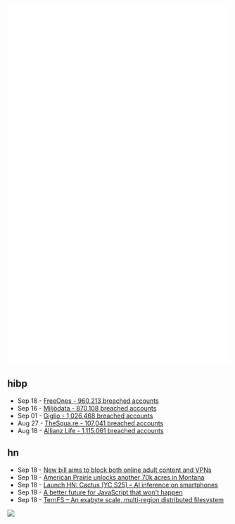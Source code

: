 ![Metrics](https://raw.githubusercontent.com/phixion/phixion/master/metrics.svg)

## hibp

<!--
for https://github.com/phixion/phixion/blob/main/.github/workflows/feeds.yml
-->
<!--START_SECTION:haveibeenpwnd-->
- Sep 18 - [FreeOnes - 960,213 breached accounts](https://haveibeenpwned.com/Breach/FreeOnes)
- Sep 16 - [Miljödata - 870,108 breached accounts](https://haveibeenpwned.com/Breach/Miljodata)
- Sep 01 - [Giglio - 1,026,468 breached accounts](https://haveibeenpwned.com/Breach/Giglio)
- Aug 27 - [TheSqua.re - 107,041 breached accounts](https://haveibeenpwned.com/Breach/TheSquare)
- Aug 18 - [Allianz Life - 1,115,061 breached accounts](https://haveibeenpwned.com/Breach/AllianzLife)
<!--END_SECTION:haveibeenpwnd-->

## hn

<!--
for https://github.com/phixion/phixion/blob/main/.github/workflows/feeds.yml
-->
<!--START_SECTION:hn-->
- Sep 18 - [New bill aims to block both online adult content and VPNs](https://www.cnet.com/tech/services-and-software/new-bill-aims-to-block-both-online-adult-content-and-vpns/)
- Sep 18 - [American Prairie unlocks another 70k acres in Montana](https://earthhope.substack.com/p/victory-for-public-access-american)
- Sep 18 - [Launch HN: Cactus (YC S25) – AI inference on smartphones](https://github.com/cactus-compute/cactus)
- Sep 18 - [A better future for JavaScript that won't happen](https://drewdevault.com/2025/09/17/2025-09-17-An-impossible-future-for-JS.html)
- Sep 18 - [TernFS – An exabyte scale, multi-region distributed filesystem](https://www.xtxmarkets.com/tech/2025-ternfs/)
<!--END_SECTION:hn-->

<!--
for https://yhype.me
-->
![](https://hit.yhype.me/github/profile?user_id=13013670)
